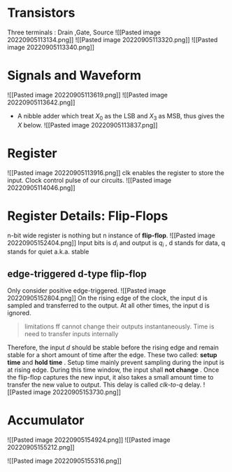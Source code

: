 # Transistors
Three terminals : Drain ,Gate, Source
![[Pasted image 20220905113134.png]]
![[Pasted image 20220905113320.png]]
![[Pasted image 20220905113340.png]]
# Signals and Waveform
![[Pasted image 20220905113619.png]]
![[Pasted image 20220905113642.png]]
* A nibble adder which treat $X_0$ as the LSB and $X_3$  as MSB, thus gives the $X$ below.
![[Pasted image 20220905113837.png]]
# Register
![[Pasted image 20220905113916.png]]
clk enables the register to store the input.
Clock control pulse of our circuits.
![[Pasted image 20220905114046.png]]
# Register Details: Flip-Flops
n-bit wide register is nothing but n instance of **flip-flop**.
![[Pasted image 20220905152404.png]]
Input bits is $d_i$ and output is $q_i$ , d stands for data, q stands for quiet a.k.a. stable
## edge-triggered d-type flip-flop
Only consider positive edge-triggered.
![[Pasted image 20220905152804.png]]
On the rising edge of the clock, the input d is sampled and transferred to the output. At all other times, the input d is ignored.
> limitations 
> 	ff cannot change their outputs instantaneously.
> 	Time is need to transfer inputs internally

Therefore, the input $d$ should be stable before the rising edge and remain stable for a short amount of time after the edge.
These two called: **setup time**  and **hold time** .
Setup time mainly prevent sampling during the input is at rising edge.
During this time window, the input shall **not change** .
Once the flip-flop captures the new input, it also takes a small amount time to transfer the new value to output. 
This delay is called *clk-to-q* delay.
![[Pasted image 20220905153730.png]]

# Accumulator
![[Pasted image 20220905154924.png]]
![[Pasted image 20220905155212.png]]

![[Pasted image 20220905155316.png]]